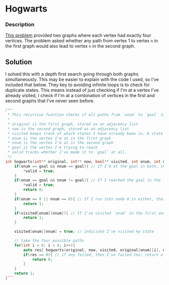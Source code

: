 # Hogwarts

### Description
[This problem](https://open.kattis.com/problems/hogwarts2) provided two graphs where each vertex had exactly four vertices. The problem asked whether any path from vertex 1 to vertex `n` in the first graph would also lead to vertex `n` in the second graph.

## Solution
I solved this with a depth first search going through both graphs simultaneously. This may be easier to explain with the code I used, so I've included that below. They key to avoiding infinite loops is to check for duplicate states. This means instead of just checking if I'm at a vertex I've already visited, I check if I'm at a combination of vertices in the first and second graphs that I've never seen before.

```c++
/**
 * This recursive function checks if all paths from `onum` to `goal` in the original graph will lead from `nnum` to `goal` in the second graph.
 *
 * original is the first graph, stored as an adjacency list
 * now is the second graph, stored as an adjacency list
 * visited keeps track of which states I have already been in. A state is defined as the combination of onum and nnum
 * onum is the vertex I'm at in the first graph
 * nnum is the vertex I'm at in the second graph
 * goal is the vertex I'm trying to reach
 * valid tracks whether I've made it to `goal` at all.
 */
int hogwarts(int** original, int** now, bool** visited, int onum, int nnum, int goal, bool* valid){
	if(onum == goal && nnum == goal){ // If I'm at the goal in both, then it's possible
		*valid = true;
	}
	if(onum == goal && nnum != goal){ // If I reached the goal in the first graph but not the second, then I need to return failure
		*valid = true;
		return 0;
	}
	if(onum == 0 || nnum == 0){ // If I run into node 0 in either, that means I've given up, so I should indicate that I've reached an end
		return 1;
	}
	if(visited[onum][nnum]){ // If I've visited `onum` in the first and `nnum` in the second at the same time before, return
		return 1;
	}

	visited[onum][nnum] = true; // indiciate I've visited my state

	// take the four possible paths
	for(int i = 0; i < 4; i++){
		auto res{ hogwarts(original, now, visited, original[onum][i], now[nnum][i], goal, valid) };
		if(res == 0){ // if any failed, then I've failed too; return a failure
			return 0;
		}
	}
	return 1;
}```